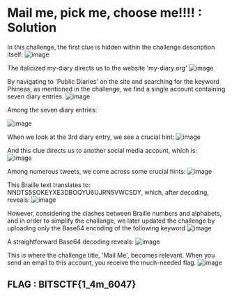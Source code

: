 # Mail me, pick me, choose me!!!! : Solution
In this challenge, the first clue is hidden within the challenge description itself:
![image](https://github.com/user-attachments/assets/b191519d-e495-49c5-af42-0e95f488f8a7 )

The italicized my-diary directs us to the website 'my-diary.org'
![image](https://github.com/user-attachments/assets/d0dd88db-8ee5-42b9-9e18-f24672d15b8c)

By navigating to 'Public Diaries' on the site and searching for the keyword Phineas, as mentioned in the challenge, we find a single account containing seven diary entries. 
![image](https://github.com/user-attachments/assets/dd1d2688-0714-406e-b0ca-4331dd913cc3)

Among the seven diary entries: 

![image](https://github.com/user-attachments/assets/85d17470-4357-4102-af9c-49304f6eb655)

When we look at the 3rd diary entry, we see a crucial hint:
![image](https://github.com/user-attachments/assets/7613d2ad-06a8-4345-ac0b-f1f8ebb5ba6a)

And this clue directs us to another social media account, which is:  
![image](https://github.com/user-attachments/assets/ac922dd0-2627-40c1-818e-b9db1a7f2fc6)

Among numerous tweets, we come across some crucial hints: 
![image](https://github.com/user-attachments/assets/421bf741-917c-4fcd-baca-bc49cbf455dd)

This Braille text translates to: 
NNDTS5SOKEYXE3DBOQYU6UJRN5VWCSDY, 
which, after decoding, reveals: 
![image](https://github.com/user-attachments/assets/bf3ffa8b-2e12-4d07-a969-21fe3a95a2c9)

However, considering the clashes between Braille numbers and alphabets, and in order to simplify the challange, we later updated the challenge by uploading only the Base64 encoding of the following keyword 
![image](https://github.com/user-attachments/assets/ed03516f-e463-413a-938a-33d802b5c8b7)

A straightforward Base64 decoding reveals:
![image](https://github.com/user-attachments/assets/58ad63b8-78ff-4ad7-88c6-2adf284b2f08)

This is where the challenge title, 'Mail Me', becomes relevant. 
When you send an email to this account, you receive the much-needed flag. 
![image](https://github.com/user-attachments/assets/37b17d20-419e-4ffb-b84b-e4964bf72305)

FLAG : BITSCTF{1_4m_6047} 
------------------------------------------------------------------------------------------------------------------------
